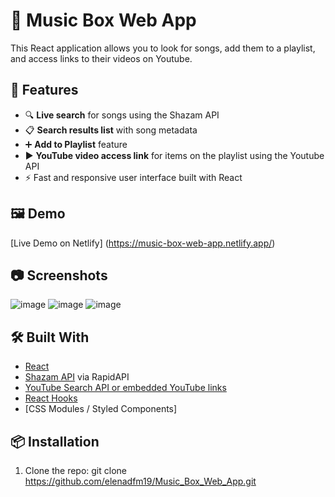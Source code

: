 # 🎵 Music Box Web App

This React application allows you to look for songs, add them to a playlist, and access links to their videos on Youtube.

## 🚀 Features

- 🔍 **Live search** for songs using the Shazam API
- 📋 **Search results list** with song metadata
- ➕ **Add to Playlist** feature
- ▶️ **YouTube video access link** for items on the playlist using the Youtube API
- ⚡ Fast and responsive user interface built with React

## 🖼️ Demo

[Live Demo on Netlify]  (https://music-box-web-app.netlify.app/)


## 📷 Screenshots
![image](https://github.com/user-attachments/assets/dd4e79ed-8011-4700-920f-d005c71e490d)
![image](https://github.com/user-attachments/assets/8fb4c572-dba2-493a-8974-7e9f6d311aca)
![image](https://github.com/user-attachments/assets/32d3e297-642b-4d73-8ebe-5cc5a175ad54)




## 🛠️ Built With

- [React](https://reactjs.org/)
- [Shazam API](https://rapidapi.com/apidojo/api/shazam) via RapidAPI
- [YouTube Search API or embedded YouTube links](https://developers.google.com/youtube)
- [React Hooks](https://reactjs.org/docs/hooks-intro.html)
- [CSS Modules / Styled Components]

## 📦 Installation

1. Clone the repo:
   git clone https://github.com/elenadfm19/Music_Box_Web_App.git


